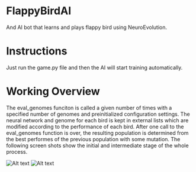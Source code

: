 # FlappyBirdAI
And AI bot that learns and plays flappy bird using NeuroEvolution.

# Instructions
Just run the game.py file and then the AI will start training automatically.

# Working Overview
The eval_genomes funciton is called a given number of times with a specified number of genomes and preinitialized configuration settings. The neural network and genome for each bird is kept in external lists which are modified according to the performance of each bird.
After one call to the eval_genomes function is over, the resulting population is determined from the best performes of the previous population with some mutation. The following screen shots show the initial and intermediate stage of the whole process.

![Alt text](https://gdurl.com/HeYR "Initial State")
![Alt text](https://gdurl.com/Ts9X "Intermediate State")
